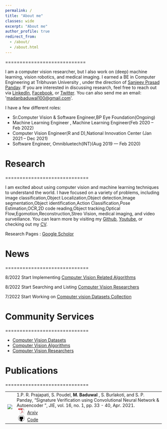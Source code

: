 ```yaml
---
permalink: /
title: "About me"
classes: wide
excerpt: "About me"
author_profile: true
redirect_from: 
  - /about/
  - /about.html
---
```

============================

I am a computer vision researcher, but I also work on (deep) machine learning, vision robotics, and medical imaging. I earned a BE in Computer Engineering at Tribhuvan University , under the direction of [Sanjeev Prasad Panday](https://scholar.google.com/citations?user=oTWWLT8AAAAJ&hl=en). If you are interested in discussing research, feel free to reach out via [LinkedIn](https://www.linkedin.com/in/madan-baduwal-a688bb186/), [Facebook](https://www.facebook.com/www.madan.baduwal.1), or [Twitter](https://twitter.com/MadanBaduwal1). You can also send me an email: 'madanbaduwal100@gmail.com'.

I have a few different roles:

* Sr.Computer Vision & Software Engineer,BP Eye Foundation(Ongoing)
* Machine Learning Engineer , Machine Learning Engineer(Feb 2020 – Feb 2022)
* Computer Vision Engineer(R and D),National Innovation Center  (Jan 2021 – Dec 2021)
* Software Engineer, Omnibluetech(INT)(Aug 2019 — Feb 2020)

# Research 
=============================

I am excited about using computer vision and machine learning techniques to understand the world. I have focused on a variety of problems, including image classification,Object Localization,Object detection,Image segmentation,Object identification,Action Classification,Pose Estimation,OCR,2D code reading,Object tracking,Optical Flow,Egomotion,Reconstruction,Streo Vision, medical imaging, and video surveillance. You can learn more by visiting my [Github](https://github.com/MadanBaduwal), [Youtube](https://www.youtube.com/channel/UCnJhPtjZJHtSvYgviEBJImA), or checking out my [CV](https://madanbaduwal.github.io/cv/).

  Research Pages : [Google Scholor](https://scholar.google.com/citations?user=mIEdm2IAAAAJ&hl=en)

# News
=============================

8/2022 Start Implementing [Computer Vision Related Algorithms](https://madanbaduwal.github.io/cv-algorithms/)

8/2022 Start Searching and Listing [Computer Vision Researchers](https://madanbaduwal.github.io/people-in-computer-vision/) 

7/2022 Start Working on [Computer vision Datasets Collection](https://madanbaduwal.github.io/computer-vision-datasets)


# Community Services
=============================

* [Computer Vision Datasets](https://madanbaduwal.github.io/computer-vision-datasets)
* [Computer Vision Algorithms](https://madanbaduwal.github.io/cv-algorithms/)
* [Computer Vision Researchers](https://madanbaduwal.github.io/people-in-computer-vision/) 


# Publications
=============================

<table style="border: none; border-collapse: collapse;" border="0">

<tr style="border-collapse: separate; border-spacing:30em;">
  <td style="border-collapse: collapse; border: none;">
    <img src="https://raw.githubusercontent.com/MadanBaduwal/MadanBaduwal.github.io/main/images/publications/1.View-of-Signature-Verification-using-Convolutional-Neural-Network-Autoencoder.png" width="800" />
  </td>
  <td style="border-collapse: collapse; border: none;">
    1.P. R. Prajapati, S. Poudel,<b> M. Baduwal </b>, S. Burlakoti, and S. P. Panday, “Signature Verification using Convolutional Neural Network & Autoencoder ”, JIE, vol. 16, no. 1, pp. 33 - 40, Apr. 2021.<br>
    <img src="https://raw.githubusercontent.com/mingsun-tse/mingsun-tse.github.io/master/images/pdf_icon.png" width="20" height="20" hspace="5">
    <span><a href="https://tuta.pcampus.edu.np/journal/index.php/jie/article/view/16-01-05/fulltext-160105">Arxiv</a></span><br>
    <img src="https://raw.githubusercontent.com/mingsun-tse/mingsun-tse.github.io/master/images/github_icon.png" width="20" height="20" hspace="5">
    <span><a href="https://github.com/MadanBaduwal/hastakshar">Code</a></span><br>
  </td>
</tr>
